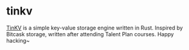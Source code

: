 # tinkv

[TinKV](https://github.com/iFaceless/tinkv) is a simple key-value storage engine written in Rust. Inspired by Bitcask storage, written after attending Talent Plan courses. Happy hacking~
